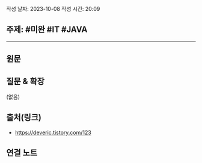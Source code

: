 
작성 날짜: 2023-10-08
작성 시간: 20:09

## 주제: #미완 #IT #JAVA 

----
## 원문


## 질문 & 확장

(없음)

## 출처(링크)
- https://deveric.tistory.com/123

## 연결 노트










